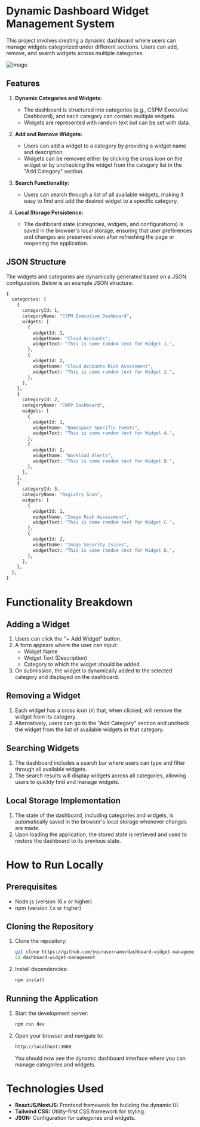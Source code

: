 # Dynamic Dashboard Widget Management System

This project involves creating a dynamic dashboard where users can manage widgets categorized under different sections. Users can add, remove, and search widgets across multiple categories.

![image](https://github.com/user-attachments/assets/dce049c9-0b80-48d4-b5ac-5bc9444b701b)


## Features

1. **Dynamic Categories and Widgets:** 
   - The dashboard is structured into categories (e.g., CSPM Executive Dashboard), and each category can contain multiple widgets.
   - Widgets are represented with random text but can be set with data.

2. **Add and Remove Widgets:**
   - Users can add a widget to a category by providing a widget name and description.
   - Widgets can be removed either by clicking the cross icon on the widget or by unchecking the widget from the category list in the "Add Category" section.

3. **Search Functionality:**
   - Users can search through a list of all available widgets, making it easy to find and add the desired widget to a specific category.
  
4. **Local Storage Persistence:**
   - The dashboard state (categories, widgets, and configurations) is saved in the browser's local storage, ensuring that user preferences and changes are preserved even after refreshing the page or reopening the application.

## JSON Structure

The widgets and categories are dynamically generated based on a JSON configuration. Below is an example JSON structure:

```bash
{
  categories: [
    {
      categoryId: 1,
      categoryName: "CSPM Executive Dashboard",
      widgets: [
        {
          widgetId: 1,
          widgetName: "Cloud Accounts",
          widgetText: "This is some random text for Widget 1.",
        },
        {
          widgetId: 2,
          widgetName: "Cloud Accounts Risk Assessment",
          widgetText: "This is some random text for Widget 2.",
        },
      ],
    },
    {
      categoryId: 2,
      categoryName: "CWPP Dashboard",
      widgets: [
        {
          widgetId: 1,
          widgetName: "Namespace Specific Events",
          widgetText: "This is some random text for Widget A.",
        },
        {
          widgetId: 2,
          widgetName: "Workload Alerts",
          widgetText: "This is some random text for Widget B.",
        },
      ],
    },
    {
      categoryId: 3,
      categoryName: "Registry Scan",
      widgets: [
        {
          widgetId: 1,
          widgetName: "Image Risk Assessment",
          widgetText: "This is some random text for Widget C.",
        },
        {
          widgetId: 2,
          widgetName: "Image Security Issues",
          widgetText: "This is some random text for Widget D.",
        },
      ],
    },
  ],
}
```

# Functionality Breakdown

## Adding a Widget

1. Users can click the "+ Add Widget" button.
2. A form appears where the user can input:
    - Widget Name
    - Widget Text (Description)
    - Category to which the widget should be added
3. On submission, the widget is dynamically added to the selected category and displayed on the dashboard.

## Removing a Widget

1. Each widget has a cross icon (`X`) that, when clicked, will remove the widget from its category.
2. Alternatively, users can go to the "Add Category" section and uncheck the widget from the list of available widgets in that category.

## Searching Widgets

1. The dashboard includes a search bar where users can type and filter through all available widgets.
2. The search results will display widgets across all categories, allowing users to quickly find and manage widgets.

## Local Storage Implementation
1. The state of the dashboard, including categories and widgets, is automatically saved in the browser's local storage whenever changes are made.
2. Upon loading the application, the stored state is retrieved and used to restore the dashboard to its previous state.

# How to Run Locally

## Prerequisites

- Node.js (version 16.x or higher)
- npm (version 7.x or higher)

## Cloning the Repository

1. Clone the repository:

    ```bash
    git clone https://github.com/yourusername/dashboard-widget-management.git
    cd dashboard-widget-management
    ```

2. Install dependencies:

    ```bash
    npm install
    ```

## Running the Application

1. Start the development server:

    ```bash
    npm run dev
    ```

2. Open your browser and navigate to:

    ```bash
    http://localhost:3000
    ```

    You should now see the dynamic dashboard interface where you can manage categories and widgets.
# Technologies Used

- **ReactJS/NextJS:** Frontend framework for building the dynamic UI.
- **Tailwind CSS:** Utility-first CSS framework for styling.
- **JSON:** Configuration for categories and widgets.
